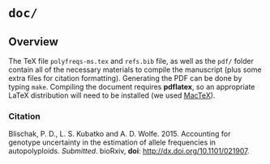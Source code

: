 # `doc/`

## Overview

The TeX file `polyfreqs-ms.tex` and `refs.bib` file, as well as the `pdf/` folder contain all of the necessary materials to compile the manuscript (plus some extra files for citation formatting). 
Generating the PDF can be done by typing `make`. 
Compiling the document requires **pdflatex**, 
so an appropriate LaTeX distribution will need to be installed (we used <a href="https://tug.org/mactex/" target="_blank">MacTeX</a>).

### Citation

Blischak, P. D., L. S. Kubatko and A. D. Wolfe. 2015.
Accounting for genotype uncertainty in the estimation of allele frequencies in autopolyploids.
*Submitted*. bioRxiv, **doi**: http://dx.doi.org/10.1101/021907.

